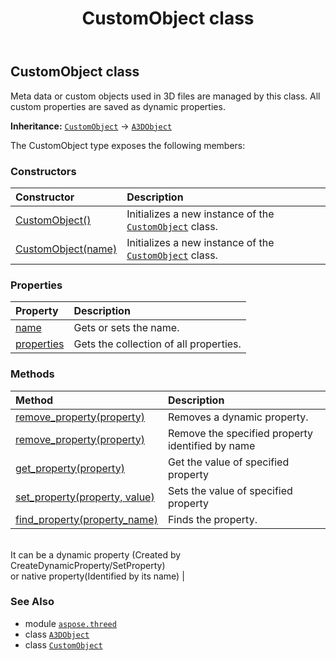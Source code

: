 ﻿---
title: CustomObject class
second_title: Aspose.3D for Python via .NET API References
description: 
type: docs
weight: 40
url: /python-net/aspose.threed/customobject/
is_root: false
---

## CustomObject class

Meta data or custom objects used in 3D files are managed by this class.
All custom properties are saved as dynamic properties.



**Inheritance:** [`CustomObject`](/3d/python-net/aspose.threed/customobject) → 
[`A3DObject`](/3d/python-net/aspose.threed/a3dobject)



The CustomObject type exposes the following members:

### Constructors
| Constructor | Description |
| :- | :- |
| [CustomObject()](/3d/python-net/aspose.threed/customobject/__init__/#) | Initializes a new instance of the [`CustomObject`](/3d/python-net/aspose.threed/customobject) class. |
| [CustomObject(name)](/3d/python-net/aspose.threed/customobject/__init__/#str) | Initializes a new instance of the [`CustomObject`](/3d/python-net/aspose.threed/customobject) class. |


### Properties
| Property | Description |
| :- | :- |
| [name](/3d/python-net/aspose.threed/customobject/name) | Gets or sets the name. |
| [properties](/3d/python-net/aspose.threed/customobject/properties) | Gets the collection of all properties. |


### Methods
| Method | Description |
| :- | :- |
| [remove_property(property)](/3d/python-net/aspose.threed/customobject/remove_property/#Property) | Removes a dynamic property. |
| [remove_property(property)](/3d/python-net/aspose.threed/customobject/remove_property/#str) | Remove the specified property identified by name |
| [get_property(property)](/3d/python-net/aspose.threed/customobject/get_property/#str) | Get the value of specified property |
| [set_property(property, value)](/3d/python-net/aspose.threed/customobject/set_property/#str-any) | Sets the value of specified property |
| [find_property(property_name)](/3d/python-net/aspose.threed/customobject/find_property/#str) | Finds the property.<br/>It can be a dynamic property (Created by CreateDynamicProperty/SetProperty) <br/>or native property(Identified by its name) |



### See Also
* module [`aspose.threed`](..)
* class [`A3DObject`](/3d/python-net/aspose.threed/a3dobject)
* class [`CustomObject`](/3d/python-net/aspose.threed/customobject)

